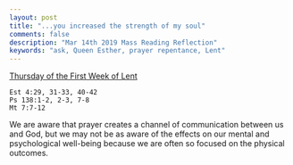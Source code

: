 ```yaml
---
layout: post
title: "...you increased the strength of my soul"
comments: false
description: "Mar 14th 2019 Mass Reading Reflection"
keywords: "ask, Queen Esther, prayer repentance, Lent"
---
```


[Thursday of the First Week of Lent](https://www.ewtn.com/daily-readings/?date=2019-03-14)

```
Est 4:29, 31-33, 40-42
Ps 138:1-2, 2-3, 7-8
Mt 7:7-12
```
We are aware that prayer creates a channel of communication between us and God, but we may not be as aware of the effects on our  mental and psychological well-being because we are often so focused on the physical outcomes. 
